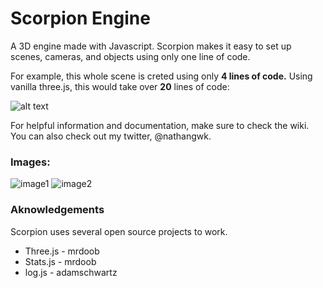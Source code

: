 # Scorpion Engine
A 3D engine made with Javascript. Scorpion makes it easy to set up scenes, cameras, and objects using only one line of code.

For example, this whole scene is creted using only **4 lines of code.** Using vanilla three.js, this would take over **20** lines of code:

![alt text](https://cdn1.imggmi.com/uploads/2019/9/10/5e8f6611a5682143158ac50015cf8deb-full.png)

For helpful information and documentation, make sure to check the wiki. You can also check out my twitter, @nathangwk.

### Images:

![image1](https://cdn1.imggmi.com/uploads/2019/9/12/9df346ac14a51f5892f2f276cd841f7f-full.png)
![image2](https://camo.githubusercontent.com/b35e851745ff46d1f2713bee5be4d46077aecf98/68747470733a2f2f63646e312e696d67676d692e636f6d2f75706c6f6164732f323031392f392f31312f34333836613966386436613037353565353739323831383964653331353265342d66756c6c2e706e67)

### Aknowledgements
Scorpion uses several open source projects to work.

* Three.js - mrdoob
* Stats.js - mrdoob
* log.js - adamschwartz
